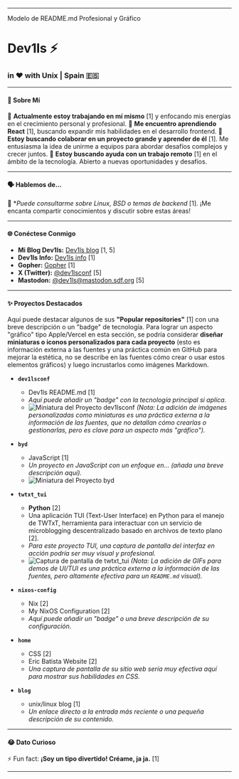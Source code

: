 --------------------------------------------------------------------------------
Modelo de README.md Profesional y Gráfico
# Dev1ls ⚡

### in ❤️ with Unix | Spain 🇪🇸

---

#### 👋 **Sobre Mí**

🔭 **Actualmente estoy trabajando en mí mismo** [1] y enfocando mis energías en el crecimiento personal y profesional.
🌱 **Me encuentro aprendiendo React** [1], buscando expandir mis habilidades en el desarrollo frontend.
👯 **Estoy buscando colaborar en un proyecto grande y aprender de él** [1]. Me entusiasma la idea de unirme a equipos para abordar desafíos complejos y crecer juntos.
🤔 **Estoy buscando ayuda con un trabajo remoto** [1] en el ámbito de la tecnología. Abierto a nuevas oportunidades y desafíos.

---

#### 🗣️ **Hablemos de...**

💬 **Puede consultarme sobre Linux, *BSD o temas de backend** [1]. ¡Me encanta compartir conocimientos y discutir sobre estas áreas!

---

#### 🌐 **Conéctese Conmigo**

*   **Mi Blog Dev1ls:** [Dev1ls blog](https://dev1ls.deno.dev) [1, 5]
*   **Dev1ls Info:** [Dev1ls info](http:dev1ls.sdf.org) [1]
*   **Gopher:** [Gopher](gopher://texto-plano.xyz:70/1/~dev1ls/) [1]
*   **X (Twitter):** [@dev1lsconf](https://x.com/dev1lsconf) [5]
*   **Mastodon:** [@dev1ls@mastodon.sdf.org](https://mastodon.sdf.org/@dev1ls) [5]

---

#### ✨ **Proyectos Destacados**

Aquí puede destacar algunos de sus **"Popular repositories"** [1] con una breve descripción o un "badge" de tecnología. Para lograr un aspecto "gráfico" tipo Apple/Vercel en esta sección, se podría considerar **diseñar miniaturas o iconos personalizados para cada proyecto** (esto es información externa a las fuentes y una práctica común en GitHub para mejorar la estética, no se describe en las fuentes cómo crear o usar estos elementos gráficos) y luego incrustarlos como imágenes Markdown.

*   **`dev1lsconf`**
    *   Dev1ls README.md [1]
    *   *Aquí puede añadir un "badge" con la tecnología principal si aplica.*
    *   ![Miniatura del Proyecto dev1lsconf](ruta/a/su/miniatura_dev1lsconf.png) *(Nota: La adición de imágenes personalizadas como miniaturas es una práctica externa a la información de las fuentes, que no detallan cómo crearlas o gestionarlas, pero es clave para un aspecto más "gráfico").*

*   **`byd`**
    *   JavaScript [1]
    *   *Un proyecto en JavaScript con un enfoque en... (añada una breve descripción aquí).*
    *   ![Miniatura del Proyecto byd](ruta/a/su/miniatura_byd.png)

*   **`twtxt_tui`**
    *   **Python** [2]
    *   Una aplicación TUI (Text-User Interface) en Python para el manejo de TWTxT, herramienta para interactuar con un servicio de microblogging descentralizado basado en archivos de texto plano [2].
    *   *Para este proyecto TUI, una captura de pantalla del interfaz en acción podría ser muy visual y profesional.*
    *   ![Captura de pantalla de twtxt_tui](ruta/a/su/captura_twtxt_tui.gif) *(Nota: La adición de GIFs para demos de UI/TUI es una práctica externa a la información de las fuentes, pero altamente efectiva para un `README.md` visual).*

*   **`nixos-config`**
    *   Nix [2]
    *   My NixOS Configuration [2]
    *   *Aquí puede añadir un "badge" o una breve descripción de su configuración.*

*   **`home`**
    *   CSS [2]
    *   Eric Batista Website [2]
    *   *Una captura de pantalla de su sitio web sería muy efectiva aquí para mostrar sus habilidades en CSS.*

*   **`blog`**
    *   unix/linux blog [1]
    *   *Un enlace directo a la entrada más reciente o una pequeña descripción de su contenido.*

---

#### 😂 **Dato Curioso**

⚡ Fun fact: **¡Soy un tipo divertido! Créame, ja ja.** [1]

---

